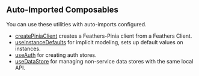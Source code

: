 ## Auto-Imported Composables

You can use these utilities with auto-imports configured.

- [createPiniaClient](/guide/create-pinia-client) creates a Feathers-Pinia client from a Feathers Client.
- [useInstanceDefaults](/guide/implicit-modeling#useinstancedefaults) for implicit modeling, sets up default values on instances.
- [useAuth](/guide/use-auth) for creating auth stores.
- [useDataStore](/guide/use-data-store) for managing non-service data stores with the same local API.

